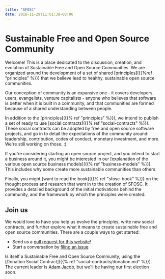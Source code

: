 ```yaml
---
title: "SFOSC"
date: 2018-11-29T11:01:38-08:00
---
```


# Sustainable Free and Open Source Community

Welcome! This is a place dedicated to the discussion, creation, and evolution
of Sustainable Free and Open Source Communities. We are organized around the
development of a set of shared [principles]({{%ref "principles" %}}) that we
believe lead to healthy, sustainable open source communities.

Our conception of community is an expansive one - it covers developers, users,
evangelists, venture capitalists - anyone who believes that software is better
when it is built in a community, and that communities are formed because of
a shared understanding between people.

In addition to the [principles]({{% ref "principles" %}}), we intend to publish
a set of ready to use [social contracts]({{% ref "social-contracts" %}}). These
social contracts can be adopted by free and open source software projects, and
go in to detail the expectations of the community around: leadership,
contribution, codes of conduct, monetary investment, and more. We're still
working on those. :)

If you're considering starting an open source project, and you intend to start
a business around it, you might be interested in our [explanation of the
various open source business models]({{% ref "business-models" %}}). This
includes why some create more sustainable communities than others.

Finally, you might [want to read the book]({{% ref "sfosc-book" %}}) on the
thought process and research that went in to the creation of SFOSC. It provides
a detailed background of the initial motivations behind the community, and the
framework by which the principles were created.
 
## Join us

We would love to have you help us evolve the principles, write new social contracts, and further explore what it means to create sustainable free and open source communities. There are a couple ways to get started:

  * Send us a [pull request for this website](https://github.com/sfosc/sfosc)!
  * Start a conversation by [filing an issue](https://github.com/sfosc/sfosc/issues)

Is itself a Sustainable Free and Open Source Community, using the [Donation Social Contract]({{% ref "social-contracts/donation.md" %}}). The current leader is <a href="mailto:adam@stalecoffee.org">Adam Jacob</a>, but we'll be having our first election soon.
